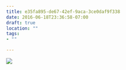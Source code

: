```yaml
---
title: e35fa895-de67-42ef-9aca-3ce0daf9f338
date: 2016-06-18T23:36:58-07:00
draft: true
location: ""
tags:
- ""

---
```



![](https://d17enza3bfujl8.cloudfront.net/DSCF3776.jpg)

